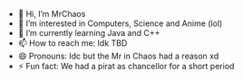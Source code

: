 - 👋 Hi, I’m MrChaos
- 👀 I’m interested in Computers, Science and Anime (lol)
- 🌱 I’m currently learning Java and C++
- 📫 How to reach me: Idk TBD
- 😄 Pronouns: Idc but the Mr in Chaos had a reason xd
- ⚡ Fun fact: We had a pirat as chancellor for a short period

